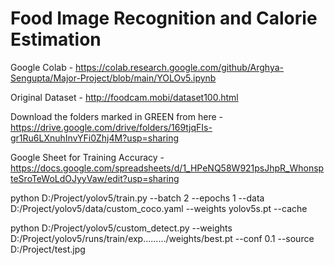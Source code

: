 # Food Image Recognition and Calorie Estimation
Google Colab - 
https://colab.research.google.com/github/Arghya-Sengupta/Major-Project/blob/main/YOLOv5.ipynb

Original Dataset - http://foodcam.mobi/dataset100.html

Download the folders marked in GREEN from here - 
https://drive.google.com/drive/folders/169tjqFIs-gr1Ru6LXnuhInvYFi0Zhj4M?usp=sharing

Google Sheet for Training Accuracy - https://docs.google.com/spreadsheets/d/1_HPeNQ58W921psJhpR_WhonspteSroTeWoLdOJyyVaw/edit?usp=sharing

python D:/Project/yolov5/train.py --batch 2 --epochs 1 --data D:/Project/yolov5/data/custom_coco.yaml --weights yolov5s.pt --cache

python D:/Project/yolov5/custom_detect.py --weights D:/Project/yolov5/runs/train/exp........./weights/best.pt --conf 0.1 --source D:/Project/test.jpg

